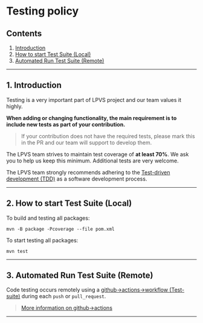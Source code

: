 # Testing policy
## Contents
1. [Introduction](#1-introduction)
2. [How to start Test Suite (Local)](#2-how-to-start-test-suite-local)  
3. [Automated Run Test Suite (Remote)](#3-automated-run-test-suite-remote)  

---

## 1. Introduction

Testing is a very important part of LPVS project and our team values it highly.

**When adding or changing functionality, the main requirement is to include new tests as part of your contribution.**
> If your contribution does not have the required tests, please mark this in the PR and our team will support to develop them.

The LPVS team strives to maintain test coverage of **at least 70%**. We ask you to help us keep this minimum. Additional tests are very welcome.

The LPVS team strongly recommends adhering to the [Test-driven development (TDD)](https://en.wikipedia.org/wiki/Test-driven_development) as a software development process.

---

## 2. How to start Test Suite (Local)

To build and testing all packages:
```
mvn -B package -Pcoverage --file pom.xml
```
To start testing all packages:
```
mvn test
```

---

## 3. Automated Run Test Suite (Remote)

Code testing occurs remotely using a [github->actions->workflow (Test-suite)](https://github.com/Samsung/LPVS/actions/workflows/test-suite.yml) during each `push` or `pull_request`.

> [More information on github->actions](https://docs.github.com/en/actions) 

---
